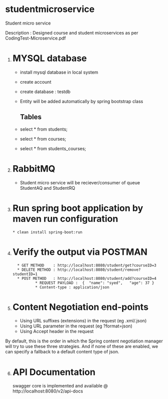 # studentmicroservice
Student micro service

Description : Designed course and student microservices as per CodingTest-Microservice.pdf


1) MYSQL database
   ======================
    * install mysql database in local system
    * create account 
    * create database : testdb    
    * Entity will be added automatically by spring bootstrap class   

      Tables
      -------
     * select * from students;
     * select * from courses;
     * select * from  students_courses;
     
2) RabbitMQ
   =============
    * Student micro service will be reciever/consumer of queue StudentAQ and StudentRQ
  

3) Run spring boot application by maven run configuration
   =========================================================

       * clean install spring-boot:run


4) Verify the output via POSTMAN
   =================================

         * GET METHOD    : http://localhost:8080/student/get?courseID=3
         * DELETE METHOD : http://localhost:8080/student/remove?studentID=1            
         * POST METHOD   : http://localhost:8080/student/add?courseID=4
                 * REQUEST PAYLOAD :  {  "name": "syed",   "age": 37 }
                 * Content-type : application/json

5) Content Negotiation end-points
   ==================================
      * Using URL suffixes (extensions) in the request (eg .xml/.json)
      * Using URL parameter in the request (eg ?format=json)
      * Using Accept header in the request
      
By default, this is the order in which the Spring content negotiation manager will try to use these three strategies. And if none of these are enabled, we can specify a fallback to a default content type of json.

6) API Documentation
   ====================
   swagger core is implemented and available @ http://localhost:8080/v2/api-docs
